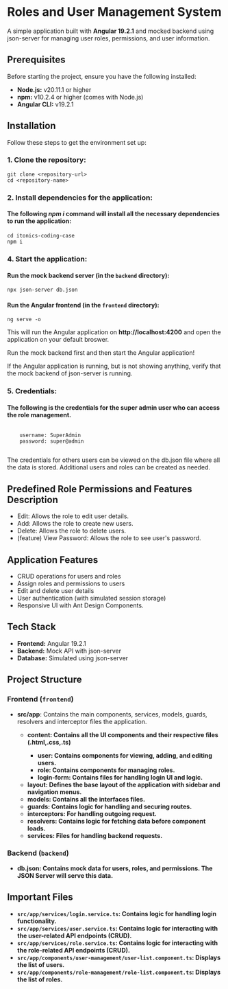 <!DOCTYPE html>
<html lang="en">
<body>
  <h1>Roles and User Management System</h1>

  <p>A simple application built with <strong>Angular 19.2.1</strong> and mocked backend using json-server for managing user roles, permissions, and user information.</p>

<h2>Prerequisites</h2>
  <p>Before starting the project, ensure you have the following installed:</p>
  <ul>
    <li><strong>Node.js:</strong> v20.11.1 or higher</li>
    <li><strong>npm:</strong> v10.2.4 or higher (comes with Node.js)</li>
    <li><strong>Angular CLI:</strong> v19.2.1</li>
  </ul>

  <h2>Installation</h2>
  <p>Follow these steps to get the environment set up:</p>

  <h3>1. Clone the repository:</h3>
  <pre><code>git clone &lt;repository-url&gt;
cd &lt;repository-name&gt;</code></pre>

  <h3>2. Install dependencies for the application:</h3>
  <h4>The following <i> npm i</i> command will install all the necessary dependencies to run the application:</h4>
  <pre><code>cd itonics-coding-case
npm i</code></pre>

  <h3>4. Start the application:</h3>
  <h4>Run the mock backend server (in the <code>backend</code> directory):</h4>
  <pre><code>npx json-server db.json</code></pre>
  <h4>Run the Angular frontend (in the <code>frontend</code> directory):</h4>
  <pre><code>ng serve -o</code></pre>
  <p>This will run the Angular application on <strong>http://localhost:4200</strong> and open the application on your default broswer.</p>
  <p>Run the mock backend first and then start the Angular application!</p>
  <p>If the Angular application is running, but is not showing anything, verify that the mock backend of json-server is running.</p>

  <h3>5. Credentials: </h3>
  <h4> The following is the credentials for the super admin user who can access the role management. </h4>
  <pre><code>
    username: SuperAdmin
    password: super@admin
  </code></pre>
  <p>The credentials for others users can be viewed on the db.json file where all the data is stored. Additional users and roles can be created as needed.</p>
  <h2>Predefined Role Permissions and Features Description</h2>
  <ul>
    <li>Edit: Allows the role to edit user details.</li>
    <li>Add: Allows the role to create new users.</li>
    <li>Delete: Allows the role to delete users.</li>
    <li>(feature) View Password: Allows the role to see user's password.</li>
  </ul>
  
  <h2>Application Features</h2>
  <ul>
    <li>CRUD operations for users and roles</li>
    <li>Assign roles and permissions to users</li>
    <li>Edit and delete user details</li>
    <li>User authentication (with simulated session storage)</li>
    <li>Responsive UI with Ant Design Components.</li>
  </ul>

  <h2>Tech Stack</h2>
  <ul>
    <li><strong>Frontend:</strong> Angular 19.2.1</li>
    <li><strong>Backend:</strong> Mock API with json-server</li>
    <li><strong>Database:</strong> Simulated using json-server</li>
  </ul>

  <h2>Project Structure</h2>

  <h3>Frontend (<code>frontend</code>)</h3>
  <ul>
    <li><strong>src/app</strong>: Contains the main components, services, models, guards, resolvers and interceptor files the application.</li>
    <ul>
      <li><strong>content<strong>: Contains all the UI components and their respective files (.html,.css,.ts)</li>
      <ul>
        <li><strong>user:</strong> Contains components for viewing, adding, and editing users.</li>
        <li><strong>role:</strong> Contains components for managing roles.</li>
        <li><strong>login-form:</strong> Contains files for handling login UI and logic.</li>
      </ul>
        <li><strong>layout</strong>: Defines the base layout of the application with sidebar and navigation menus.</li>
        <li><strong>models</strong>: Contains all the interfaces files.</li>
        <li><strong>guards</strong>: Contains logic for handling and securing routes.</li>
        <li><strong>interceptors</strong>: For handling outgoing request.</li>
        <li><strong>resolvers</strong>: Contains logic for fetching data before component loads.</li>
        <li><strong>services</strong>: Files for handling backend requests.</li>
      </ul>
  </ul>

  <h3>Backend (<code>backend</code>)</h3>
  <ul>
    <li><strong>db.json:</strong> Contains mock data for users, roles, and permissions. The JSON Server will serve this data.</li>
  </ul>

  <h2>Important Files</h2>
  <ul>
    <li><code>src/app/services/login.service.ts</code>: Contains logic for handling login functionality.</li>
    <li><code>src/app/services/user.service.ts</code>: Contains logic for interacting with the user-related API endpoints (CRUD).</li>
    <li><code>src/app/services/role.service.ts</code>: Contains logic for interacting with the role-related API endpoints (CRUD).</li>
    <li><code>src/app/components/user-management/user-list.component.ts</code>: Displays the list of users.</li>
    <li><code>src/app/components/role-management/role-list.component.ts</code>: Displays the list of roles.</li>
  </ul>
</body>
</html>
